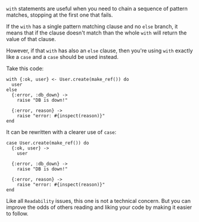 `with` statements are useful when you need to chain a sequence
of pattern matches, stopping at the first one that fails.

If the `with` has a single pattern matching clause and no `else`
branch, it means that if the clause doesn't match than the whole
`with` will return the value of that clause.

However, if that `with` has also an `else` clause, then you're using `with` exactly
like a `case` and a `case` should be used instead.

Take this code:

    with {:ok, user} <- User.create(make_ref()) do
      user
    else
      {:error, :db_down} ->
        raise "DB is down!"

      {:error, reason} ->
        raise "error: #{inspect(reason)}"
    end

It can be rewritten with a clearer use of `case`:

    case User.create(make_ref()) do
      {:ok, user} ->
        user

      {:error, :db_down} ->
        raise "DB is down!"

      {:error, reason} ->
        raise "error: #{inspect(reason)}"
    end

Like all `Readability` issues, this one is not a technical concern.
But you can improve the odds of others reading and liking your code by making
it easier to follow.
